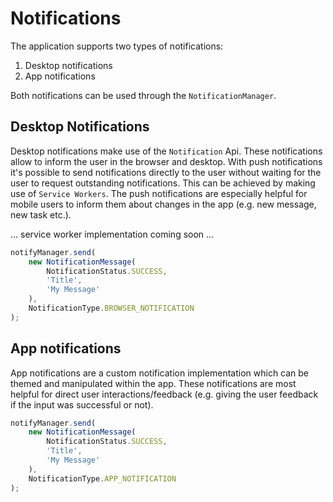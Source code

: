 # Notifications

The application supports two types of notifications:

1. Desktop notifications
2. App notifications

Both notifications can be used through the `NotificationManager`.

## Desktop Notifications

Desktop notifications make use of the `Notification` Api. These notifications allow to inform the user in the browser and desktop. With push notifications it's possible to send notifications directly to the user without waiting for the user to request outstanding notifications. This can be achieved by making use of `Service Workers`. The push notifications are especially helpful for mobile users to inform them about changes in the app (e.g. new message, new task etc.).

... service worker implementation coming soon ...

```js
notifyManager.send(
    new NotificationMessage(
        NotificationStatus.SUCCESS,
        'Title',
        'My Message'
    ),
    NotificationType.BROWSER_NOTIFICATION
);
```

## App notifications

App notifications are a custom notification implementation which can be themed and manipulated within the app. These notifications are most helpful for direct user interactions/feedback (e.g. giving the user feedback if the input was successful or not).

```js
notifyManager.send(
    new NotificationMessage(
        NotificationStatus.SUCCESS,
        'Title',
        'My Message'
    ),
    NotificationType.APP_NOTIFICATION
);
```